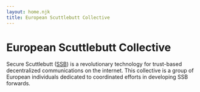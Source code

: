 ```yaml
---
layout: home.njk
title: European Scuttlebutt Collective
---
```


# European Scuttlebutt Collective

Secure Scuttlebutt ([SSB](https://en.wikipedia.org/wiki/Secure_Scuttlebutt)) is a revolutionary technology for trust-based decentralized communications on the internet. This collective is a group of European individuals dedicated to coordinated efforts in developing SSB forwards.

<div class="rect1"></div>
